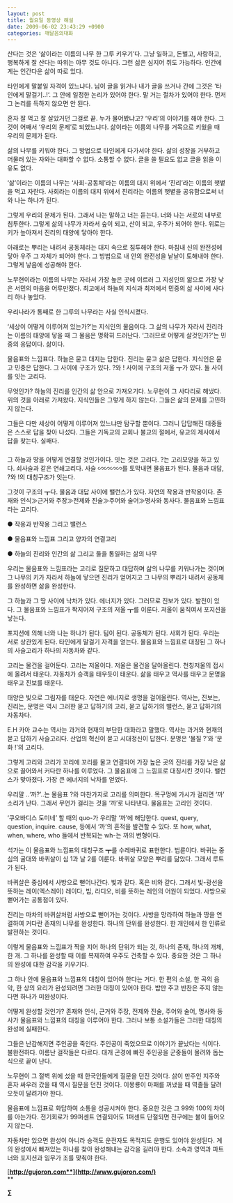 ```yaml
---
layout: post
title: 월요일 동영상 해설
date: 2009-06-02 23:43:29 +0900
categories: 깨달음의대화
---
```

산다는 것은 ‘삶이라는 이름의 나무 한 그루 키우기’다. 그냥 일하고, 돈벌고, 사랑하고, 행복하게 잘 산다는 따위는 아무 것도 아니다. 그런 삶은 심지어 쥐도 가능하다. 인간에게는 인간다운 삶이 따로 있다. 

타인에게 말붙일 자격이 있느냐다. 님이 글을 읽거나 내가 글을 쓰거나 간에 그것은 ‘타인에게 말걸기..!‘. 그 안에 일정한 논리가 있어야 한다. 말 거는 절차가 있어야 한다. 먼저 그 논리를 득하지 않으면 안 된다. 

혼자 잘 먹고 잘 살았거던 그걸로 끝. 누가 물어봤냐고? ‘우리’의 이야기를 해야 한다. 그것이 어째서 ‘우리의 문제’로 되었느냐다. 삶이라는 이름의 나무를 거목으로 키웠을 때 우리의 문제가 된다.

삶의 나무를 키워야 한다. 그 방법으로 타인에게 다가서야 한다. 삶의 성장을 거부하고 머물러 있는 자와는 대화할 수 없다. 소통할 수 없다. 글을 쓸 필요도 없고 글을 읽을 이유도 없다.

‘삶’이라는 이름의 나무는 ‘사회-공동체’라는 이름의 대지 위에서 ‘진리’라는 이름의 햇볕을 먹고 자란다. 사회라는 이름의 대지 위에서 진리라는 이름의 햇볕을 공유함으로써 너와 나는 하나가 된다.

그렇게 우리의 문제가 된다. 그래서 나는 말하고 너는 듣는다. 너와 나는 서로의 내부로 침투한다. 그렇게 삶의 나무가 자라서 숲이 되고, 산이 되고, 우주가 되어야 한다. 위로는 키가 높아져서 진리의 태양에 닿아야 한다. 

아래로는 뿌리는 내려서 공동체라는 대지 속으로 침투해야 한다. 마침내 신의 완전성에 닿아 우주 그 자체가 되어야 한다. 그 방법으로 내 안의 완전성을 낱낱이 토해내야 한다. 그렇게 낳음에 성공해야 한다. 

노무현이라는 이름의 나무는 자라서 가장 높은 곳에 이르러 그 지성인의 앎으로 가장 낮은 서민의 마음을 어루만졌다. 최고에서 하늘의 지식과 최저에서 민중의 삶 사이에 사다리 하나 놓았다. 

우리나라가 통째로 한 그루의 나무라는 사실 인식시켰다. 

‘세상이 어떻게 이루어져 있는가?’는 지식인의 물음이다. 그 삶의 나무가 자라서 진리라는 이름의 태양에 닿을 때 그 물음은 명확히 드러난다. ‘그러므로 어떻게 살것인가?’는 민중의 응답이다. 삶이다.

물음표와 느낌표다. 하늘은 묻고 대지는 답한다. 진리는 묻고 삶은 답한다. 지식인은 묻고 민중은 답한다. 그 사이에 구조가 있다. ?와 ! 사이에 구조의 저울 ┳가 있다. 둘 사이를 잇는 고리다.

무엇인가? 하늘의 진리를 인간의 삶 안으로 가져오기다. 노무현이 그 사다리로 해냈다. 위의 것을 아래로 가져왔다. 지식인들은 그렇게 하지 않는다. 그들은 삶의 문제를 고민하지 않는다. 

그들은 다만 세상이 어떻게 이루어져 있느냐만 탐구할 뿐이다. 그러니 답답해진 대중들은 스스로 답을 찾아 나섰다. 그들은 기독교의 교회나 불교의 절에서, 유교의 제사에서 답을 찾는다. 실패다.

###

그 하늘과 땅을 어떻게 연결할 것인가이다. 잇는 것은 고리다. ?는 고리모양을 하고 있다. 쇠사슬과 같은 연쇄고리다. 사슬 ∽∽∽∽를 토막내면 물음표가 된다. 물음과 대답, ?와 !의 대칭구조가 잇는다. 

그것이 구조의 ┳다. 물음과 대답 사이에 밸런스가 있다. 자연의 작용과 반작용이다. 존재와 인식≫근거와 주장≫전제와 진술≫주어와 술어≫명사와 동사다. 물음표와 느낌표라는 고리다. 

● 작용과 반작용 그리고 밸런스 

● 물음표와 느낌표 그리고 양자의 연결고리

● 하늘의 진리와 인간의 삶 그리고 둘을 통일하는 삶의 나무

우리는 물음표와 느낌표라는 고리로 질문하고 대답하며 삶의 나무를 키워나가는 것이며 그 나무의 키가 자라서 하늘에 닿으면 진리가 얻어지고 그 나무의 뿌리가 내려서 공동체를 완성하면 삶을 완성한다. 

그 하늘과 그 땅 사이에 낙차가 있다. 에너지가 있다. 그러므로 진보가 있다. 발전이 있다. 그 물음표와 느낌표가 짝지어져 구조의 저울 ┳를 이룬다. 저울이 움직여서 포지션을 낳는다. 

포지션에 의해 너와 나는 하나가 된다. 팀이 된다. 공동체가 된다. 사회가 된다. 우리는 서로 상관있게 된다. 타인에게 말걸기 자격을 얻는다. 물음표와 느낌표로 대칭된 그 하나의 사슬고리가 하나의 자동차와 같다.

고리는 물건을 걸어둔다. 고리는 저울이다. 저울은 물건을 달아올린다. 천칭저울의 접시에 올려서 태운다. 자동차가 승객을 태우듯이 태운다. 삶을 태우고 역사를 태우고 문명을 태우고 진보를 태운다. 

태양은 빛으로 그림자를 태운다. 자연은 에너지로 생명을 걸어올린다. 역사는, 진보는, 진리는, 문명은 역시 그러한 묻고 답하기의 고리, 묻고 답하기의 밸런스, 묻고 답하기의 자동차다. 

E.H 카아 교수는 역사는 과거와 현재의 부단한 대화라고 말했다. 역사는 과거와 현재의 묻고 답하기 사슬고리다. 산업의 혁신이 묻고 시대정신이 답한다. 문명은 ‘물질 ?’와 ‘문화 !’의 고리다. 

그렇게 고리와 고리가 꼬리에 꼬리를 물고 연결되어 가장 높은 곳의 진리를 가장 낮은 삶으로 끌어와서 커다란 하나를 이루었다. 그 물음표에 그 느낌표로 대칭시킨 것이다. 밸런스가 맞아졌다. 가장 큰 에너지의 낙차를 얻었다.

우리말 ..‘까?’..는 물음표 ?와 마찬가지로 고리를 의미한다. 목구멍에 가시가 걸리면 ‘까’ 소리가 난다. 그래서 무언가 걸리는 것을 ‘까’로 나타낸다. 물음표는 고리인 것이다.

‘쿠오바디스 도미네’ 할 때의 quo-가 우리말 ‘까’에 해당한다. quest, query, question, inquire. cause, 등에서 ‘까’의 흔적을 발견할 수 있다. 또 how, what, when, where, who 들에서 반복되는 wh-는 까의 변형이다.

석가는 이 물음표와 느낌표의 대칭구조 ┳를 수레바퀴로 표현한다. 법륜이다. 바퀴는 중심의 굴대와 바퀴살이 심 1과 날 2를 이룬다. 바퀴살 모양은 뿌리를 닮았다. 그래서 루트가 된다.

바퀴살은 중심에서 사방으로 뻗어나간다. 빛과 같다. 혹은 비와 같다. 그래서 빛-광선을 뜻하는 레이(엑스레이) 레이다, 빔, 라디오, 비를 뜻하는 레인의 어원이 되었다. 사방으로 뻗어가는 공통점이 있다. 

진리는 마차의 바퀴살처럼 사방으로 뻗어가는 것이다. 사방을 망라하여 하늘과 땅을 연결하여 커다란 존재의 나무를 완성한다. 하나의 단위를 완성한다. 한 개인에서 한 인류로 발전하는 것이다.

이렇게 물음표와 느낌표가 짝을 지어 하나의 단위가 되는 것, 하나의 존재, 하나의 개체, 한 개. 그 하나를 완성할 때 이를 복제하여 우주도 건축할 수 있다. 중요한 것은 그 하나의 완성에 대한 감각을 키우기다.

그 하나 안에 물음표와 느낌표의 대칭이 있어야 한다는 거다. 한 편의 소설, 한 곡의 음악, 한 상의 요리가 완성되려면 그러한 대칭이 있어야 한다. 밥만 주고 반찬은 주지 않는다면 하나가 미완성이다.

어떻게 완성할 것인가? 존재와 인식, 근거와 주장, 전제와 진술, 주어와 술어, 명사와 동사가 물음표와 느낌표의 대칭을 이루어야 한다. 그러나 보통 소설가들은 그러한 대칭의 완성에 실패한다.

그들은 난감해지면 주인공을 죽인다. 주인공이 죽었으므로 이야기가 끝났다는 식이다. 불완전하다. 이름난 걸작들은 다르다. 대개 곤경에 빠진 주인공을 군중들이 몰려와 돕는 식으로 끝이 난다.

노무현이 그 절벽 위에 섰을 때 한국인들에게 질문을 던진 것이다. 삵이 만주인 지주와 혼자 싸우러 갔을 때 역시 질문을 던진 것이다. 이몽룡이 마패를 꺼냈을 때 역졸들 달려오듯이 달려가야 한다.

물음표에 느낌표로 화답하여 소통을 성공시켜야 한다. 중요한 것은 그 99와 100의 차이를 아는가다. 전기회로가 99퍼센트 연결되어도 1퍼센트 단절되면 전구에는 불이 들어오지 않는다.

자동차만 있으면 완성이 아니라 승객도 운전자도 목적지도 운행도 있어야 완성된다. 계의 완성에서 빠져있는 하나를 찾아 완성해내는 감각을 길러야 한다. 소속과 영역과 파트너와 포지션과 임무가 조를 맞춰야 한다.

[**http://gujoron.com**](http://www.gujoron.com/)**  
** 

**∑**